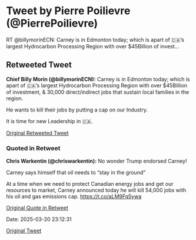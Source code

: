 # Tweet by Pierre Poilievre (@PierrePoilievre)

RT @billymorinECN: Carney is in Edmonton today; which is apart of 🇨🇦’s largest Hydrocarbon Processing Region with over $45Billion of invest…

## Retweeted Tweet

**Chief Billy Morin (@billymorinECN):** Carney is in Edmonton today; which is apart of 🇨🇦’s largest Hydrocarbon Processing Region with over $45Billion of investment, & 30,000 direct/indirect jobs that sustain local families in the region. 

He wants to kill their jobs by putting a cap on our Industry. 

It is time for new Leadership in 🇨🇦.

[Original Retweeted Tweet](https://x.com/billymorinECN/status/1902817100231774395)

### Quoted in Retweet

**Chris Warkentin (@chriswarkentin):** No wonder Trump endorsed Carney! 

Carney says himself that oil needs to “stay in the ground” 

At a time when we need to protect Canadian energy jobs and get our resources to market, Carney announced today he will kill 54,000 jobs with his oil and gas emissions cap. https://t.co/aLM9Fq5ywa

[Original Quote in Retweet](https://x.com/chriswarkentin/status/1902804881096036643)

Date: 2025-03-20 23:12:31

[Original Tweet](https://x.com/PierrePoilievre/status/1902860837905371415)
